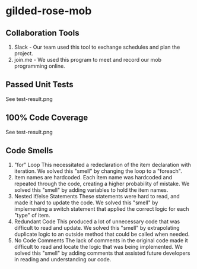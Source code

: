 # gilded-rose-mob

## Collaboration Tools
1. Slack - Our team used this tool to exchange schedules and plan the project.
2. join.me - We used this program to meet and record our mob programming online.

## Passed Unit Tests
See test-result.png

## 100% Code Coverage
See test-result.png

## Code Smells
1. "for" Loop 
    This necessitated a redeclaration of the item declaration with iteration.
    We solved this "smell" by changing the loop to a "foreach".
2. Item names are hardcoded.
    Each item name was hardcoded and repeated through the code, creating
    a higher probability of mistake. We solved this "smell" by adding
    variables to hold the item names.
3. Nested if/else Statements
    These statements were hard to read, and made it hard to update the code.
    We solved this "smell" by implementing a switch statement that applied
    the correct logic for each "type" of item.
4. Redundant Code
    This produced a lot of unnecessary code that was difficult to read and update.
    We solved this "smell" by extrapolating duplicate logic to an outside
    method that could be called when needed.
5. No Code Comments
    The lack of comments in the original code made it difficult to read
    and locate the logic that was being implemented. We solved this "smell"
    by adding comments that assisted future developers in reading and
    understanding our code.